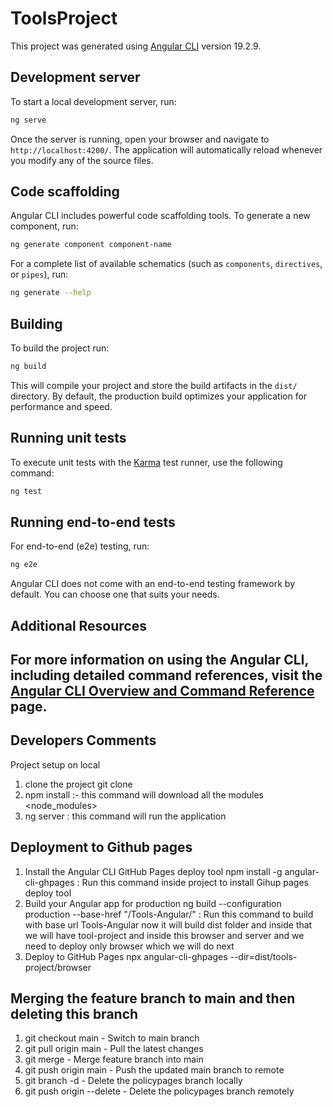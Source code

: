 # ToolsProject

This project was generated using [Angular CLI](https://github.com/angular/angular-cli) version 19.2.9.

## Development server

To start a local development server, run:

```bash
ng serve
```

Once the server is running, open your browser and navigate to `http://localhost:4200/`. The application will automatically reload whenever you modify any of the source files.

## Code scaffolding

Angular CLI includes powerful code scaffolding tools. To generate a new component, run:

```bash
ng generate component component-name
```

For a complete list of available schematics (such as `components`, `directives`, or `pipes`), run:

```bash
ng generate --help
```

## Building

To build the project run:

```bash
ng build
```

This will compile your project and store the build artifacts in the `dist/` directory. By default, the production build optimizes your application for performance and speed.

## Running unit tests

To execute unit tests with the [Karma](https://karma-runner.github.io) test runner, use the following command:

```bash
ng test
```

## Running end-to-end tests

For end-to-end (e2e) testing, run:

```bash
ng e2e
```

Angular CLI does not come with an end-to-end testing framework by default. You can choose one that suits your needs.

## Additional Resources

For more information on using the Angular CLI, including detailed command references, visit the [Angular CLI Overview and Command Reference](https://angular.dev/tools/cli) page.
----------------------------------
## Developers Comments
Project setup on local 
1. clone the project git clone <git Url >
2. npm install :- this command will download all the modules <node_modules>
3. ng server : this command will run the application

## Deployment to Github pages
1. Install the Angular CLI GitHub Pages deploy tool
npm install -g angular-cli-ghpages :  Run this command inside project to install Gihup pages deploy tool
3. Build your Angular app for production
ng build --configuration production --base-href "/Tools-Angular/" :  Run this command to build with base url Tools-Angular now it will build dist folder and inside that we will have tool-project and inside this browser and server and we need to deploy only browser which we will do next
5. Deploy to GitHub Pages
npx angular-cli-ghpages --dir=dist/tools-project/browser

## Merging the feature branch to main and then deleting this branch
1. git checkout main -  Switch to main branch
2. git pull origin main - Pull the latest changes 
3. git merge <featurebranch> - Merge feature branch into main
4. git push origin main -  Push the updated main branch to remote
5. git branch -d <featurebranch> - Delete the policypages branch locally
6. git push origin --delete <featurebranch> - Delete the policypages branch remotely



  

